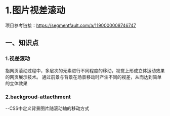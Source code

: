 # 1.图片视差滚动
项目参考链接：https://segmentfault.com/a/1190000008746747
## 一、知识点
### 1.视差滚动
指网页滚动过程中，多层次的元素进行不同程度的移动，视觉上形成立体运动效果的网页展示技术。
通过前景与背景在场景移动时产生不同的视差，从而达到简单的立体效果

### 2.backgroud-attacthment
--CSS中定义背景图片随滚动轴的移动方式
